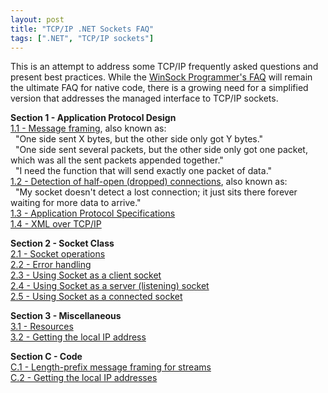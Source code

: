 ```yaml
---
layout: post
title: "TCP/IP .NET Sockets FAQ"
tags: [".NET", "TCP/IP sockets"]
---
```



This is an attempt to address some TCP/IP frequently asked questions and present best practices. While the [WinSock Programmer's FAQ](http://tangentsoft.net/wskfaq/) will remain the ultimate FAQ for native code, there is a growing need for a simplified version that addresses the managed interface to TCP/IP sockets.






**Section 1 - Application Protocol Design**  
[1.1 - Message framing](http://blog.stephencleary.com/2009/04/message-framing.html), also known as:  
&nbsp; "One side sent X bytes, but the other side only got Y bytes."  
&nbsp; "One side sent several packets, but the other side only got one packet, which was all the sent packets appended together."  
&nbsp; "I need the function that will send exactly one packet of data."  
[1.2 - Detection of half-open (dropped) connections](http://blog.stephencleary.com/2009/05/detection-of-half-open-dropped.html), also known as:  
&nbsp; "My socket doesn't detect a lost connection; it just sits there forever waiting for more data to arrive."  
[1.3 - Application Protocol Specifications](http://blog.stephencleary.com/2009/06/application-protocol-specifications.html)  
[1.4 - XML over TCP/IP](http://blog.stephencleary.com/2009/07/xml-over-tcpip.html)  







**Section 2 - Socket Class**  
[2.1 - Socket operations](http://blog.stephencleary.com/2009/05/socket-operations.html)  
[2.2 - Error handling](http://blog.stephencleary.com/2009/05/error-handling.html)  
[2.3 - Using Socket as a client socket](http://blog.stephencleary.com/2009/05/using-socket-as-client-socket.html)  
[2.4 - Using Socket as a server (listening) socket](http://blog.stephencleary.com/2009/05/using-socket-as-server-listening-socket.html)  
[2.5 - Using Socket as a connected socket](http://blog.stephencleary.com/2009/06/using-socket-as-connected-socket.html)







**Section 3 - Miscellaneous**  
[3.1 - Resources](http://blog.stephencleary.com/2009/05/tcpip-resources.html)  
[3.2 - Getting the local IP address](http://blog.stephencleary.com/2009/05/getting-local-ip-address.html)







**Section C - Code**  
[C.1 - Length-prefix message framing for streams](http://blog.stephencleary.com/2009/04/sample-code-length-prefix-message.html)  
[C.2 - Getting the local IP addresses](http://blog.stephencleary.com/2009/05/getting-local-ip-addresses.html)


